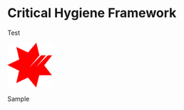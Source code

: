 # Critical Hygiene Framework

Test

<a href="other/">
  <img src="NAB_Logo.png" alt="drawing" style="width:100px;"/>
</a>

Sample
